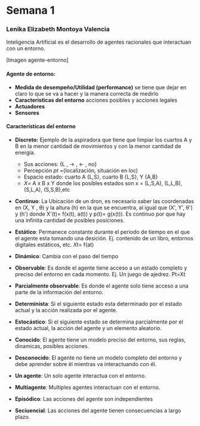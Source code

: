 # Semana 1
### Lenika Elizabeth Montoya Valencia

Inteligencia Artificial es el desarrollo de agentes racionales que interactuan con un entorno.

[Imagen agente-entorno]

#### Agente de entorno:
* **Medida de desempeño/Utilidad (performance)** se tiene que dejar en claro lo que se va a hacer y la manera correcta de medirlo
* **Características del entorno** acciones posibles y acciones legales
* **Actuadores**
* **Sensores**

#### Características del entorno
* **Discreto:** Ejemplo de la aspiradora que tiene que limpiar los cuartos A y B en la menor cantidad de 
movimientos y con la menor cantidad de energía. 
  * Sus acciones: {L , -> , <- , no}  
  * Percepción *pt* =(localización, situación en loc)
  * Espacio estado: cuarto A {L,S}, cuarto B {L,S}, Y {A,B}
  * *X*= A x B x Y donde los posibles estados son x = (L,S,A), (L,L,B), (S,L,A), (S,S,B),etc

* **Continuo**: La Ubicación de un dron, es necesario saber las coordenadas en (X, Y , θ) y la altura (h) en la que se encuentra, al igual que
  (X', Y', θ') y (h') donde X'(t)= f(x(t), a(t)) y p(t)= g(x(t)). Es continuo por que hay una infinita cantidad de posibles posiciones.
* **Estático**: Permanece constante durante el periodo de tiempo en el que el agente esta tomando una desición. Ej. contenido de un libro, entornos digitales estáticos, etc. *X*t= f(at)
* **Dinámico**: Cambia con el paso del tiempo
* **Observable**: Es donde el agente tiene acceso a un estado completo y preciso del entorno en cada momento. Ej. Un juego de ajedrez. Pt=Xt
* **Parcialmente observable**: Es donde el agente solo tiene acceso a una parte de la información del entorno.
* **Determinista**: Si el siguiente estado esta determinado por el estado actual y la acción realizada por el agente.
* **Estocástico**: Si el siguiente estado se determina parcialmente por el estado actual, la acción del agente y un elemento aleatorio.
* **Conocido**: El agente tiene un modelo preciso del entorno, sus reglas, dinamicas, posibles acciones.
* **Desconocido**: El agente no tiene un modelo completo del entorno y debe aprender sobre él mientras va interactuando con él.
* **Un agente**: Un solo agente interactua con el entorno.
* **Multiagente**: Multiples agentes interactuan con el entorno.
* **Episódico**: Las acciones del agente son independientes
* **Seciuencial**: Las acciones del agente tienen consecuencias a largo plazo.
